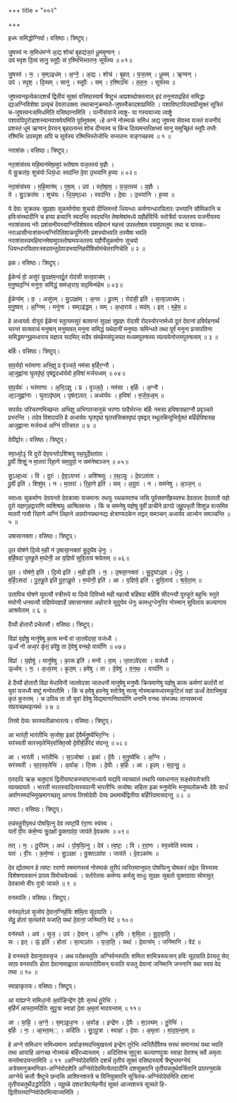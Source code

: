 +++
title = "००२"

+++


इध्मः समिद्धोग्निर्वा। वसिष्ठः। त्रिष्टुप्।

जु॒षस्व॑ नः स॒मिध॑मग्ने अ॒द्य शोचा॑ बृ॒हद्य॑ज॒तं धू॒ममृ॒ण्वन् ।  
उप॑ स्पृश दि॒व्यं सानु॒ स्तूपैः॒ सं र॒श्मिभि॑स्ततनः॒ सूर्य॑स्य ॥ ०१॥

जु॒षस्व॑ । नः॒ । स॒म्ऽइध॑म् । अ॒ग्ने॒ । अ॒द्य । शोच॑ । बृ॒हत् । य॒ज॒तम् । धू॒मम् । ऋ॒ण्वन् ।  
उप॑ । स्पृ॒श॒ । दि॒व्यम् । सानु॑ । स्तूपैः॑ । सम् । र॒श्मिऽभिः॑ । त॒त॒नः॒ । सूर्य॑स्य ॥

जुषस्वनइत्येकादशर्चं द्वितीयं सूक्तं वसिष्ठस्यार्षं त्रैष्टुभं आप्रशब्दोक्तत्वात् इदं तनूनपाद्रहितं समिद्धा द्याअग्निविशेषाः प्रत्यृचं देवताउक्ताः तथाचानुक्रम्यते-जुषस्वैकादशाप्रमिति । पशाविष्टाविदमाप्रीसूक्तं सूत्रितं च-जुषस्वनःसमिधमिति वसिष्ठानामिति । पत्नीसंयाजे त्वाष्ट्र- या गस्ययाज्या त्वाष्ट्रे पशावपिपुरोडाशस्यानवाक्येयमिति पूर्वमुक्तम् ।हे अग्ने नोस्माकं समिधं अद्य जुषस्व सेवस्व यजतं यजनीयं प्रशस्तं धूमं ऋण्वन् प्रेरयन् बृहदत्यन्तं शोच दीप्यस्व च किंच दिव्यमन्तरिक्षभवं सानु समुच्छ्रितं स्तूपैः तप्तैः रश्मिभिः उपस्पृश अपि च सूर्यस्य रश्मिभिस्तेजोभिः सन्ततनः सङ्गच्छस्व ॥ १ ॥

नराशंसः। वसिष्ठः। त्रिष्टुप्।

नरा॒शंस॑स्य महि॒मान॑मेषा॒मुप॑ स्तोषाम यज॒तस्य॑ य॒ज्ञैः ।  
ये सु॒क्रत॑वः॒ शुच॑यो धियं॒धाः स्वद॑न्ति दे॒वा उ॒भया॑नि ह॒व्या ॥ ०२॥

नरा॒शंस॑स्य । म॒हि॒मान॑म् । ए॒षा॒म् । उप॑ । स्तो॒षा॒म॒ । य॒ज॒तस्य॑ । य॒ज्ञैः ।  
ये । सु॒ऽक्रत॑वः । शुच॑यः । धि॒य॒म्ऽधाः । स्वद॑न्ति । दे॒वाः । उ॒भया॑नि । ह॒व्या ॥

ये देवाः सुक्रतवः सुप्रज्ञाः सुकर्माणोवा शुचयो दीप्तिमन्तो धियन्धाः कर्मणान्धारयितारः उभयानि सौमिकानि च हविःसंस्थादीनि च हव्या हव्यानि स्वदन्ति स्वदयन्ति तेषामेषांमध्ये यज्ञैर्हविर्भिः स्तोत्रैर्वा यजतस्य यजनीयस्य नराशंसस्य नरैः प्रशंसनीयस्याग्निविशेषस्य महिमानं महत्त्वं उपस्तोषाम वयमुपस्तुमः तथा च यास्कः-नराआसीनाःशंसन्त्यग्निरितिशाकपूणिर्नरैः प्रशस्योभवति तस्यैषा भवति नराशंसस्यमहिमानमेषामुपस्तोषामयजतस्य यज्ञैर्येसुकर्माणः सुचयो धियन्धारयितारःस्वदयन्तुदेवाउभयानिहवींषिसोमंचेतराणिचेति ॥ २ ॥

इळः। वसिष्ठः। त्रिष्टुप्।

ई॒ळेन्यं॑ वो॒ असु॑रं सु॒दक्ष॑म॒न्तर्दू॒तं रोद॑सी सत्य॒वाच॑म् ।  
म॒नु॒ष्वद॒ग्निं मनु॑ना॒ समि॑द्धं॒ सम॑ध्व॒राय॒ सद॒मिन्म॑हेम ॥ ०३॥

ई॒ळेन्य॑म् । वः॒ । असु॑रम् । सु॒ऽदक्ष॑म् । अ॒न्तः । दू॒तम् । रोद॑सी॒ इति॑ । स॒त्य॒ऽवाच॑म् ।  
म॒नु॒ष्वत् । अ॒ग्निम् । मनु॑ना । सम्ऽइ॑द्धम् । सम् । अ॒ध्व॒राय॑ । सद॑म् । इत् । म॒हे॒म॒ ॥

हे अध्वयर्वः वोयूयं ईळेन्यं स्तुत्यमसुरं बलवन्तं सुदक्षं सुप्रज्ञः रोदसी रोदस्योरन्तर्मध्ये दूतं देवानां हविर्वहनार्थं चरन्तं सत्यवाचं मनुष्वन् मनुष्यवत् मनुना समिद्धं यथेदानीं मनुष्याः समिन्धते तथा पूर्वं मनुना प्रजापतिना समिद्धमग्नुइमध्वराय यज्ञाय सदमित् सदैव संमहेमसंपूजयत मध्यमपुरुषस्य व्यत्ययेनोत्तमपुरुषत्वम् ॥ ३ ॥

बर्हिः। वसिष्ठः। त्रिष्टुप्।

स॒प॒र्यवो॒ भर॑माणा अभि॒ज्ञु प्र वृ॑ञ्जते॒ नम॑सा ब॒र्हिर॒ग्नौ ।  
आ॒जुह्वा॑ना घृ॒तपृ॑ष्ठं॒ पृष॑द्व॒दध्व॑र्यवो ह॒विषा॑ मर्जयध्वम् ॥ ०४॥

स॒प॒र्यवः॑ । भर॑माणाः । अ॒भि॒ऽज्ञु । प्र । वृ॒ञ्ज॒ते॒ । नम॑सा । ब॒र्हिः । अ॒ग्नौ ।  
आ॒ऽजुह्वा॑नाः । घृ॒तऽपृ॑ष्ठम् । पृष॑त्ऽवत् । अध्व॑र्यवः । ह॒विषा॑ । म॒र्ज॒य॒ध्व॒म् ॥

सपर्यवः परिचरणमिच्छन्तः अभिज्ञु अभिगतजानुकं भरणाः पादैर्भरन्तः बर्हिः नमसा हविषासहाग्नौ प्रवृञ्चते प्रभरन्ति । तदेव विशदयति हे अध्वर्यवः घृतपृष्ठं घृतसंसिक्तपृष्ठं पृषद्वत् स्थूलबिन्दुभिर्युक्तं बर्हिर्हविषासह आजुह्वानाः मर्जयध्वं अग्निं परिचरत ॥ ४ ॥

देवीर्द्वारः। वसिष्ठः। त्रिष्टुप्।

स्वा॒ध्यो॒३॒॑ वि दुरो॑ देव॒यन्तोऽशि॑श्रयू रथ॒युर्दे॒वता॑ता ।  
पू॒र्वी शिशुं॒ न मा॒तरा॑ रिहा॒णे सम॒ग्रुवो॒ न सम॑नेष्वञ्जन् ॥ ०५॥

सु॒ऽआ॒ध्यः॑ । वि । दुरः॑ । दे॒व॒ऽयन्तः॑ । अशि॑श्रयुः । र॒थ॒ऽयुः । दे॒वऽता॑ता ।  
पू॒र्वी इति॑ । शिशु॑म् । न । मा॒तरा॑ । रि॒हा॒णे इति॑ । सम् । अ॒ग्रुवः॑ । न । सम॑नेषु । अ॒ञ्ज॒न् ॥

स्वाध्यः सुकर्माणः देवयन्तो देवकामाः यजमानाः रथयुः रथकामाश्च जसि पूर्वसवर्णोह्रस्वश्च देवताता देवतातौ यज्ञे दुरो यज्ञगृहद्वाराणि व्यशिश्रयुः आश्रितवन्तः । किं च समनेषु यज्ञेषु पूर्वी प्राचीने प्रागग्रे जूहूपभृतौ शिशुन्न वत्समिव मातरौ गावौ रिहाणे अग्निं लिहाने अग्रवोनयथानद्यः क्षेत्राण्यदकेन तद्वत् समञ्चन् अध्वर्यव आज्येन समञ्चन्ति ॥ ५ ॥

उषासानक्ता। वसिष्ठः। त्रिष्टुप्।

उ॒त योष॑णे दि॒व्ये म॒ही न॑ उ॒षासा॒नक्ता॑ सु॒दुघे॑व धे॒नुः ।  
ब॒र्हि॒षदा॑ पुरुहू॒ते म॒घोनी॒ आ य॒ज्ञिये॑ सुवि॒ताय॑ श्रयेताम् ॥ ०६॥

उ॒त । योष॑णे॒ इति॑ । दि॒व्ये इति॑ । म॒ही इति॑ । नः॒ । उ॒षसा॒नक्ता॑ । सु॒दुघा॑ऽइव । धे॒नुः ।  
ब॒र्हि॒ऽसदा॑ । पु॒रु॒हू॒ते इति॑ पु॒रु॒ऽहू॒ते । म॒घोनी॒ इति॑ । आ । य॒ज्ञिये॒ इति॑ । सु॒वि॒ताय॑ । श्र॒ये॒ता॒म् ॥

उतापिच योषणे युवत्यौ स्त्रीरूपे वा दिव्ये दिविभवे मही महत्यौ बर्हिषदा बर्हिषि सीदन्त्यौ पुरुहूते बहुभिः स्तुते मघोनी धनवत्यौ यज्ञियेयज्ञार्हे उषासानक्ता अहोरात्रे सुदुघेव धेनुः कामधुग्धेनुरिव नोस्मान् सुविताय कल्याणाय आश्रयेताम् ॥ ६ ॥

दैव्यौ होतारौ प्रचेतसौ। वसिष्ठः। त्रिष्टुप्।

विप्रा॑ य॒ज्ञेषु॒ मानु॑षेषु का॒रू मन्ये॑ वां जा॒तवे॑दसा॒ यज॑ध्यै ।  
ऊ॒र्ध्वं नो॑ अध्व॒रं कृ॑तं॒ हवे॑षु॒ ता दे॒वेषु॑ वनथो॒ वार्या॑णि ॥ ०७॥

विप्रा॑ । य॒ज्ञेषु॑ । मानु॑षेषु । का॒रू इति॑ । मन्ये॑ । वा॒म् । जा॒तऽवे॑दसा । यज॑ध्यै ।  
ऊ॒र्ध्वम् । नः॒ । अ॒ध्व॒रम् । कृ॒त॒म् । हवे॑षु । ता । दे॒वेषु॑ । व॒न॒थः॒ । वार्या॑णि ॥

हे दैव्यौ होतारौ विप्रा मेधाविनौ जातवेदसा जातधनौ मानुषेषु मनुष्यैः क्रियमाणेषु यज्ञेषु कारू कर्मणां कर्तारौ वां युवां यजध्यै यष्टुं मन्येस्तौमि । किं च हवेषु हवनेषु स्तोत्रेषु सत्सु नोस्माकमध्वरमकुटिलं यज्ञं ऊर्ध्वं देवाभिमुखं कृतं कुरुतम् । च उपिच ता तौ युवां देवेषु विद्यमानानिवार्याणि धनानि वनथः संभजथः तान्यस्मभ्यं संप्रयच्छथइत्यर्थः ॥ ७ ॥

तिस्रो देव्यः सरस्वतीळाभारत्यः। वसिष्ठः। त्रिष्टुप्।

आ भार॑ती॒ भार॑तीभिः स॒जोषा॒ इळा॑ दे॒वैर्म॑नु॒ष्ये॑भिर॒ग्निः ।  
सर॑स्वती सारस्व॒तेभि॑र॒र्वाक्ति॒स्रो दे॒वीर्ब॒र्हिरेदं स॑दन्तु ॥ ०८॥

आ । भार॑ती । भर॑तीभिः । स॒ऽजोषाः॑ । इळा॑ । दे॒वैः । म॒नु॒ष्ये॑भिः । अ॒ग्निः ।  
सर॑स्वती । सा॒र॒स्व॒तेभिः॑ । अ॒र्वाक् । ति॒स्रः । दे॒वीः । ब॒र्हिः । आ । इ॒दम् । स॒द॒न्तु॒ ॥

एतदादि ऋक् चतुष्टयं द्वितीयाष्टकस्याष्टमाध्याये यद्यपि व्याख्यातं तथापि व्यवधानात् सङ्क्षेपतोत्रापि व्याख्यायते । भारती भरतस्यादित्यस्यपत्नी भारतीभिः सजोषाः सहिता इळा मनुष्येभिः मनुष्यलोकभवैः देवैः सार्धं अर्वागस्मदभिमुखमागच्छतु आगत्य तिस्रोदेवीः देव्यः प्रथमार्थेद्वितीया बर्हिरिदमासदन्तु ॥ ८ ॥

त्वष्टा। वसिष्ठः। त्रिष्टुप्।

तन्न॑स्तु॒रीप॒मध॑ पोषयि॒त्नु देव॑ त्वष्ट॒र्वि र॑रा॒णः स्य॑स्व ।  
यतो॑ वी॒रः क॑र्म॒ण्यः॑ सु॒दक्षो॑ यु॒क्तग्रा॑वा॒ जाय॑ते दे॒वका॑मः ॥ ०९॥

तत् । नः॒ । तु॒रीप॑म् । अध॑ । पो॒ष॒यि॒त्नु । देव॑ । त्व॒ष्टः॒ । वि । र॒रा॒णः । स्य॒स्वेति॑ स्यस्व ।  
यतः॑ । वी॒रः । क॒र्म॒ण्यः॑ । सु॒ऽदक्षः॑ । यु॒क्तऽग्रा॑वा । जाय॑ते । दे॒वऽका॑मः ॥

देव द्योतमान हे त्वष्टः रराणो रममाणस्त्वं नोस्माकं तुरीपं त्वरितमाप्नुवत् पोषयित्नु पोषकरं तद्रेतः विस्यस्व विशेषणावसानं प्रापय विमोचयेत्यर्थः । यतोरेतसः कर्मण्यः कर्मसु साधुः सुदक्षः सुबलो युक्तग्रावा सोमसुत् देवकामो वीरः पुत्रो जायते ॥ ९ ॥

वनस्पतिः। वसिष्ठः। त्रिष्टुप्।

वन॑स्प॒तेऽव॑ सृ॒जोप॑ दे॒वान॒ग्निर्ह॒विः श॑मि॒ता सू॑दयाति ।  
सेदु॒ होता॑ स॒त्यत॑रो यजाति॒ यथा॑ दे॒वानां॒ जनि॑मानि॒ वेद॑ ॥ १०॥

वन॑स्पते । अव॑ । सृ॒ज॒ । उप॑ । दे॒वान् । अ॒ग्निः । ह॒विः । श॒मि॒ता । सू॒द॒या॒ति॒ ।  
सः । इत् । ऊं॒ इति॑ । होता॑ । स॒त्यऽत॑रः । य॒जा॒ति॒ । यथा॑ । दे॒वाना॑म् । जनि॑मानि । वेद॑ ॥

हे वनस्पते देवानुपावसृज । अथ परोक्षस्तुतिः अग्निर्वनस्पतिः शमिता शामित्ररूपःसन् हविः सूदयाति प्रेरयतु सेत् सएव वनस्पतिः होता देवानामाह्वाता सत्यतरोपिसन् यजाति यजतु देवानां जनिमानि जननानि यथा स्वयं वेद तथा ॥ १० ॥

स्वाहाकृतयः। वसिष्ठः। त्रिष्टुप्।

आ या॑ह्यग्ने समिधा॒नो अ॒र्वाङिन्द्रे॑ण दे॒वैः स॒रथं॑ तु॒रेभिः॑ ।  
ब॒र्हिर्न॑ आस्ता॒मदि॑तिः सुपु॒त्रा स्वाहा॑ दे॒वा अ॒मृता॑ मादयन्ताम् ॥ ११॥

आ । या॒हि॒ । अ॒ग्ने॒ । स॒म्ऽइ॒धा॒नः । अ॒र्वाङ् । इन्द्रे॑ण । दे॒वैः । स॒ऽरथ॑म् । तु॒रेभिः॑ ।  
ब॒र्हिः । नः॒ । आ॒स्ता॒म्् । अदि॑तिः । सु॒ऽपु॒त्रा । स्वाहा॑ । दे॒वाः । अ॒मृताः॑ । मा॒द॒य॒न्ता॒म् ॥

हे अग्ने समिधान समिध्यमानः अर्वाङ्स्मदभिमुखस्त्वं इन्द्रेण तुरेभिः त्वरितैर्देवैश्च सरथं समानरथं यथा भवति तथा आयाहि आगच्छ नोस्माकं बर्हिरध्यास्ताम् । अदितिश्च सुपुत्राः कल्याणपुत्राः स्वाहा देवाश्च् सर्वे अमृताः सन्तोमादयन्तामिति ॥ ११ ॥अग्निंवोदेवमिति दशर्चं तृतीयं सूक्तं वसिष्ठस्यार्षं त्रैष्टुभमाग्नेयं अत्रेयमनुक्रमणिका-अग्निंवोदशेति अग्निंवोदेवमित्येतदादीनि दशसूक्तानि तृतीयचतुर्थवर्जितानि प्रातरनुवाके आग्नेये क्रतौ त्रैष्टुभे छन्दसि आश्विनशस्त्रे च विनियुक्तानि सूत्रितंच-अग्निंवोदेवमिति दशानां तृतीयचतुर्थेउद्धरेदिति । व्युह्ळे दशरात्रेष्टमेहनीदं सूक्तं आज्यशस्त्रं सूत्र्यते हि-द्वितीयस्याग्निंवोदेवमित्याज्यमिति ।